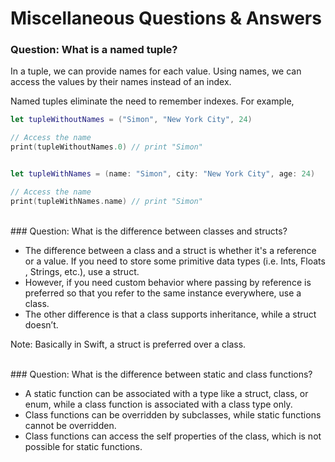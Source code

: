 # Miscellaneous Questions & Answers

### Question: What is a named tuple?

In a tuple, we can provide names for each value. Using names, we can access the values by their names instead of an index. 

Named tuples eliminate the need to remember indexes. For example,

```swift
let tupleWithoutNames = ("Simon", "New York City", 24)

// Access the name
print(tupleWithoutNames.0) // print "Simon"


let tupleWithNames = (name: "Simon", city: "New York City", age: 24)

// Access the name
print(tupleWithNames.name) // print "Simon"
```

<br>
### Question: What is the difference between classes and structs?

- The difference between a class and a struct is whether it's a reference or a value. If you need to store some primitive data types (i.e. ​Ints, ​Floats​, ​Strings, etc.), use a ​struct​. 
- However, if you need custom behavior where passing by reference is preferred so that you refer to the same instance everywhere, use a class.
- The other difference is that a ​class ​supports inheritance, while a struct doesn’t.

Note: Basically in Swift, a ​struct ​is preferred over a ​class.

<br>
### Question: What is the difference between static and class functions?

- A static function can be associated with a type like a struct, class, or enum, while a class function is associated with a class type only.
- Class functions can be overridden by subclasses, while static functions cannot be overridden.
- Class functions can access the self properties of the class, which is not possible for static functions.

